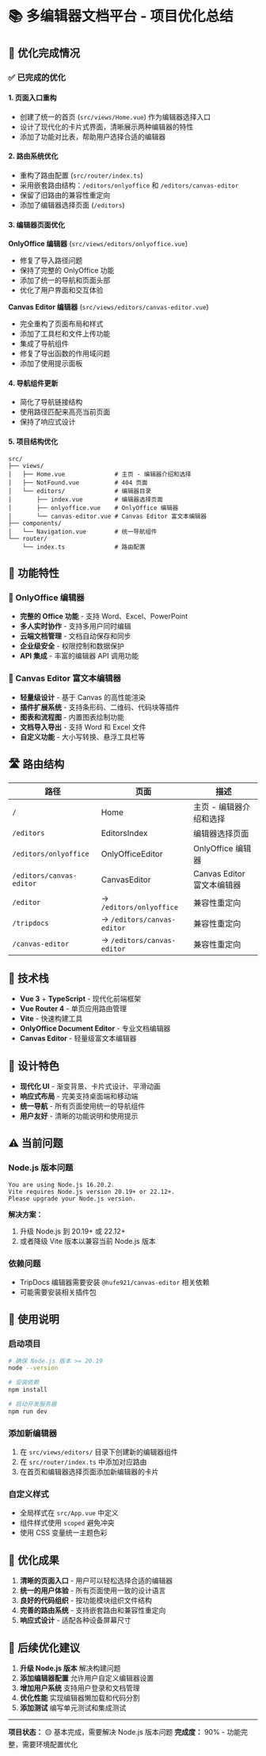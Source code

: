 # 📚 多编辑器文档平台 - 项目优化总结

## 🎯 优化完成情况

### ✅ 已完成的优化

#### 1. **页面入口重构**

- 创建了统一的首页 (`src/views/Home.vue`) 作为编辑器选择入口
- 设计了现代化的卡片式界面，清晰展示两种编辑器的特性
- 添加了功能对比表，帮助用户选择合适的编辑器

#### 2. **路由系统优化**

- 重构了路由配置 (`src/router/index.ts`)
- 采用嵌套路由结构：`/editors/onlyoffice` 和 `/editors/canvas-editor`
- 保留了旧路由的兼容性重定向
- 添加了编辑器选择页面 (`/editors`)

#### 3. **编辑器页面优化**

**OnlyOffice 编辑器** (`src/views/editors/onlyoffice.vue`)

- 修复了导入路径问题
- 保持了完整的 OnlyOffice 功能
- 添加了统一的导航和页面头部
- 优化了用户界面和交互体验

**Canvas Editor 编辑器** (`src/views/editors/canvas-editor.vue`)

- 完全重构了页面布局和样式
- 添加了工具栏和文件上传功能
- 集成了导航组件
- 修复了导出函数的作用域问题
- 添加了使用提示面板

#### 4. **导航组件更新**

- 简化了导航链接结构
- 使用路径匹配来高亮当前页面
- 保持了响应式设计

#### 5. **项目结构优化**

```
src/
├── views/
│   ├── Home.vue              # 主页 - 编辑器介绍和选择
│   ├── NotFound.vue          # 404 页面
│   └── editors/              # 编辑器目录
│       ├── index.vue         # 编辑器选择页面
│       ├── onlyoffice.vue    # OnlyOffice 编辑器
│       └── canvas-editor.vue # Canvas Editor 富文本编辑器
├── components/
│   └── Navigation.vue        # 统一导航组件
└── router/
    └── index.ts              # 路由配置
```

## 🚀 功能特性

### 🏢 OnlyOffice 编辑器

- **完整的 Office 功能** - 支持 Word、Excel、PowerPoint
- **多人实时协作** - 支持多用户同时编辑
- **云端文档管理** - 文档自动保存和同步
- **企业级安全** - 权限控制和数据保护
- **API 集成** - 丰富的编辑器 API 调用功能

### 🎨 Canvas Editor 富文本编辑器

- **轻量级设计** - 基于 Canvas 的高性能渲染
- **插件扩展系统** - 支持条形码、二维码、代码块等插件
- **图表和流程图** - 内置图表绘制功能
- **文档导入导出** - 支持 Word 和 Excel 文件
- **自定义功能** - 大小写转换、悬浮工具栏等

## 🛣️ 路由结构

| 路径                     | 页面                       | 描述                       |
| ------------------------ | -------------------------- | -------------------------- |
| `/`                      | Home                       | 主页 - 编辑器介绍和选择    |
| `/editors`               | EditorsIndex               | 编辑器选择页面             |
| `/editors/onlyoffice`    | OnlyOfficeEditor           | OnlyOffice 编辑器          |
| `/editors/canvas-editor` | CanvasEditor               | Canvas Editor 富文本编辑器 |
| `/editor`                | → `/editors/onlyoffice`    | 兼容性重定向               |
| `/tripdocs`              | → `/editors/canvas-editor` | 兼容性重定向               |
| `/canvas-editor`         | → `/editors/canvas-editor` | 兼容性重定向               |

## 🔧 技术栈

- **Vue 3** + **TypeScript** - 现代化前端框架
- **Vue Router 4** - 单页应用路由管理
- **Vite** - 快速构建工具
- **OnlyOffice Document Editor** - 专业文档编辑器
- **Canvas Editor** - 轻量级富文本编辑器

## 🎨 设计特色

- **现代化 UI** - 渐变背景、卡片式设计、平滑动画
- **响应式布局** - 完美支持桌面端和移动端
- **统一导航** - 所有页面使用统一的导航组件
- **用户友好** - 清晰的功能说明和使用提示

## ⚠️ 当前问题

### Node.js 版本问题

```
You are using Node.js 16.20.2.
Vite requires Node.js version 20.19+ or 22.12+.
Please upgrade your Node.js version.
```

**解决方案：**

1. 升级 Node.js 到 20.19+ 或 22.12+
2. 或者降级 Vite 版本以兼容当前 Node.js 版本

### 依赖问题

- TripDocs 编辑器需要安装 `@hufe921/canvas-editor` 相关依赖
- 可能需要安装相关插件包

## 📝 使用说明

### 启动项目

```bash
# 确保 Node.js 版本 >= 20.19
node --version

# 安装依赖
npm install

# 启动开发服务器
npm run dev
```

### 添加新编辑器

1. 在 `src/views/editors/` 目录下创建新的编辑器组件
2. 在 `src/router/index.ts` 中添加对应路由
3. 在首页和编辑器选择页面添加新编辑器的卡片

### 自定义样式

- 全局样式在 `src/App.vue` 中定义
- 组件样式使用 `scoped` 避免冲突
- 使用 CSS 变量统一主题色彩

## 🎉 优化成果

1. **清晰的页面入口** - 用户可以轻松选择合适的编辑器
2. **统一的用户体验** - 所有页面使用一致的设计语言
3. **良好的代码组织** - 按功能模块组织文件结构
4. **完善的路由系统** - 支持嵌套路由和兼容性重定向
5. **响应式设计** - 适配各种设备屏幕尺寸

## 🔮 后续优化建议

1. **升级 Node.js 版本** 解决构建问题
2. **添加编辑器配置** 允许用户自定义编辑器设置
3. **增加用户系统** 支持用户登录和文档管理
4. **优化性能** 实现编辑器懒加载和代码分割
5. **添加测试** 编写单元测试和集成测试

---

**项目状态：** 🟡 基本完成，需要解决 Node.js 版本问题
**完成度：** 90% - 功能完整，需要环境配置优化
